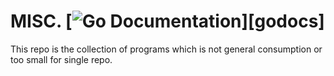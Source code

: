 # MISC. [![Go Documentation](http://img.shields.io/badge/go-documentation-blue.svg?style=flat-square)][godocs]

[godoc]: https://godoc.org/github.com/tcnksm/misc

This repo is the collection of programs which is not general consumption or too small for single repo.


